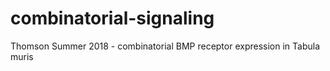 # combinatorial-signaling
Thomson Summer 2018 - combinatorial BMP receptor expression in Tabula muris

